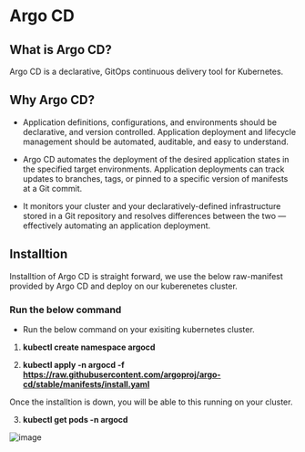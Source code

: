 # Argo CD

## What is Argo CD?
Argo CD is a declarative, GitOps continuous delivery tool for Kubernetes.

## Why Argo CD?
- Application definitions, configurations, and environments should be declarative, and version controlled. Application deployment and lifecycle management should be automated, auditable, and easy to understand.

- Argo CD automates the deployment of the desired application states in the specified target environments. Application deployments can track updates to branches, tags, or pinned to a specific version of manifests at a Git commit.

- It monitors your cluster and your declaratively-defined infrastructure stored in a Git repository and resolves differences between the two — effectively automating an application deployment. 

## Installtion

Installtion of Argo CD is straight forward, we use the below raw-manifest provided by Argo CD and deploy on our kuberenetes cluster.

### Run the below command

- Run the below command on your exisiting kubernetes cluster.

1. **kubectl create namespace argocd**

2. **kubectl apply -n argocd -f https://raw.githubusercontent.com/argoproj/argo-cd/stable/manifests/install.yaml**


Once the installtion is down, you will be able to this running on your cluster.

3. **kubectl get pods -n argocd**

![image](https://user-images.githubusercontent.com/113592437/221434779-632852c9-c9f0-4c4c-ad5b-aad0d323e28e.png)
